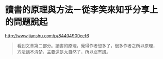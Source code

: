 # 讀書的原理與方法－從李笑來知乎分享上的問題說起

http://www.jianshu.com/p/84404900eef6

> 看到文章第二部分。讀書的原理，覺得作者想多了，很多作者之所以原理，方法講不清楚，主要還是太自然了，所以沒有講。

